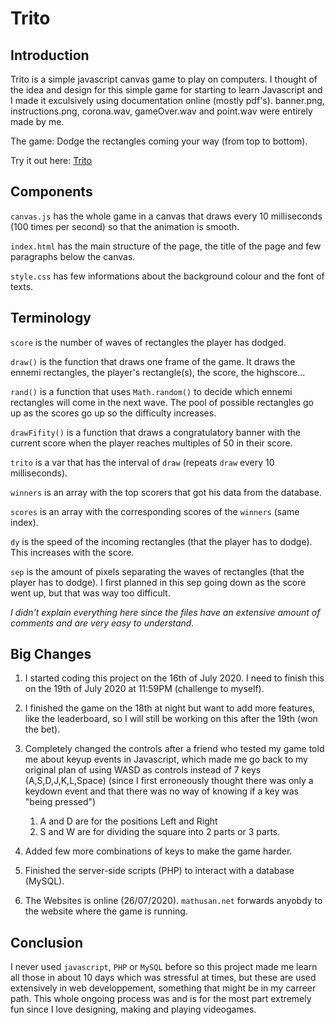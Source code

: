 # Trito

## Introduction
Trito is a simple javascript canvas game to play on computers. I thought of the idea and design for this simple game for starting to learn Javascript and I made it exculsively using documentation online (mostly pdf's).
banner.png, instructions.png, corona.wav, gameOver.wav and point.wav were entirely made by me.

The game: Dodge the rectangles coming your way (from top to bottom).

Try it out here: [Trito](https://mathusan.net/Trito/index.html)


## Components
`canvas.js` has the whole game in a canvas that draws every 10 milliseconds (100 times per second) so that the animation is smooth.

`index.html` has the main structure of the page, the title of the page and few paragraphs below the canvas.

`style.css` has few informations about the background colour and the font of texts.


## Terminology
`score` is the number of waves of rectangles the player has dodged.

`draw()` is the function that draws one frame of the game. It draws the ennemi rectangles, the player's rectangle(s), the score, the highscore...

`rand()` is a function that uses `Math.random()` to decide which ennemi rectangles will come in the next wave. The pool of possible rectangles go up as the scores go up so the difficulty increases.

`drawFifity()` is a function that draws a congratulatory banner with the current score when the player reaches multiples of 50 in their score.

`trito` is a var that has the interval of `draw` (repeats `draw` every 10 milliseconds).

`winners` is an array with the top scorers that got his data from the database.

`scores` is an array with the corresponding scores of the `winners` (same index).

`dy` is the speed of the incoming rectangles (that the player has to dodge). This increases with the score. 

`sep` is the amount of pixels separating the waves of rectangles (that the player has to dodge). I first planned in this sep going down as the score went up, but that was way too difficult.

*I didn't explain everything here since the files have an extensive amount of comments and are very easy to understand.*


## Big Changes
1. I started coding this project on the 16th of July 2020. I need to finish this on the 19th of July 2020 at 11:59PM (challenge to myself).

2. I finished the game on the 18th at night but want to add more features, like the leaderboard, so I will still be working on this after the 19th (won the bet).

3. Completely changed the controls after a friend who tested my game told me about keyup events in Javascript, which made me go back to my original plan of using WASD as controls instead of 7 keys (A,S,D,J,K,L,Space) (since I first erroneously thought there was only a keydown event and that there was no way of knowing if a key was "being pressed")
	1. A and D are for the positions Left and Right
	1. S and W are for dividing the square into 2 parts or 3 parts.

4. Added few more combinations of keys to make the game harder.

5. Finished the server-side scripts (PHP) to interact with a database (MySQL). 

6. The Websites is online (26/07/2020).
`mathusan.net` forwards anyobdy to the website where the game is running.


## Conclusion
I never used `javascript`, `PHP` or `MySQL` before so this project made me learn all those in about 10 days which was stressful at times, but these are used extensively in web developpement, something that might be in my carreer path.
This whole ongoing process was and is for the most part extremely fun since I love designing, making and playing videogames.